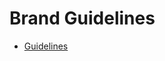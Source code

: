 # Brand Guidelines

* [Guidelines](http://scott-mcnab.github.io/brand-guidelines/uncommonknowledge/index.html)
